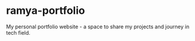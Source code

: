 # ramya-portfolio
My personal portfolio website - a space to share my projects and journey in tech field.
